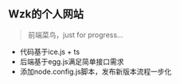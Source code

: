 
## Wzk的个人网站
> 前端菜鸟，just for progress...

- 代码基于ice.js + ts
- 后端基于egg.js满足简单接口需求
- 添加node.config.js脚本，发布新版本流程一步化
